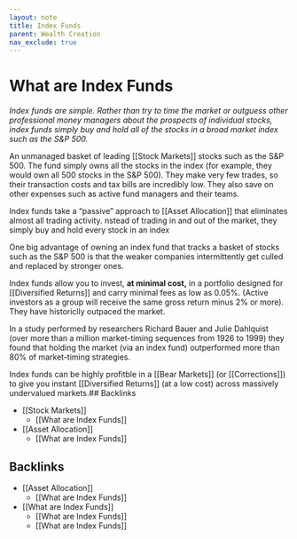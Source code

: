 ```yaml
---
layout: note
title: Index Funds
parent: Wealth Creation
nav_exclude: true
---
```


# What are Index Funds
_Index funds are simple. Rather than try to time the market or outguess other professional money managers about the prospects of individual stocks, index funds simply buy and hold all of the stocks in a broad market index such as the S&P 500._

An unmanaged basket of leading [[Stock Markets]] stocks such as the S&P 500. The fund simply owns all the stocks in the index (for example, they would own all 500 stocks in the S&P 500). They make very few trades, so their transaction costs and tax bills are incredibly low. They also save on other expenses such as active fund managers and their teams.

Index funds take a “passive” approach to [[Asset Allocation]] that eliminates almost all trading activity. nstead of trading in and out of the market, they simply buy and hold every stock in an index

One big advantage of owning an index fund that tracks a basket of stocks such as the S&P 500 is that the weaker companies intermittently get culled and replaced by stronger ones.

Index funds allow you to invest, **at minimal cost,** in a portfolio designed for [[Diversified Returns]] and carry minimal fees as low as 0.05%. (Active investors as a group will receive the same gross return minus 2% or more). They have historiclly outpaced the market. 

In a study performed by researchers Richard Bauer and Julie Dahlquist (over more than a million market-timing sequences from 1926 to 1999) they found that holding the market (via an index fund) outperformed more than 80% of market-timing strategies.

Index funds can be highly profitble in a [[Bear Markets]] (or [[Corrections]]) to give you instant [[Diversified Returns]] (at a low cost) across massively undervalued markets.## Backlinks
* [[Stock Markets]]
	* [[What are Index Funds]]
* [[Asset Allocation]]
	* [[What are Index Funds]]

## Backlinks
* [[Asset Allocation]]
	* [[What are Index Funds]]
* [[What are Index Funds]]
	* [[What are Index Funds]]
	* [[What are Index Funds]]

